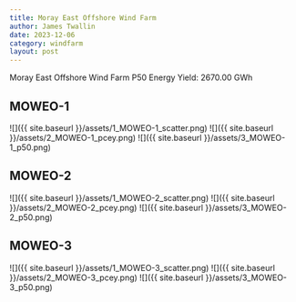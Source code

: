 ```yaml
---
title: Moray East Offshore Wind Farm
author: James Twallin
date: 2023-12-06
category: windfarm
layout: post
---
```

Moray East Offshore Wind Farm P50 Energy Yield: 2670.00 GWh

MOWEO-1
-------------
![]({{ site.baseurl }}/assets/1_MOWEO-1_scatter.png)
![]({{ site.baseurl }}/assets/2_MOWEO-1_pcey.png)
![]({{ site.baseurl }}/assets/3_MOWEO-1_p50.png)

MOWEO-2
-------------
![]({{ site.baseurl }}/assets/1_MOWEO-2_scatter.png)
![]({{ site.baseurl }}/assets/2_MOWEO-2_pcey.png)
![]({{ site.baseurl }}/assets/3_MOWEO-2_p50.png)

MOWEO-3
-------------
![]({{ site.baseurl }}/assets/1_MOWEO-3_scatter.png)
![]({{ site.baseurl }}/assets/2_MOWEO-3_pcey.png)
![]({{ site.baseurl }}/assets/3_MOWEO-3_p50.png)


